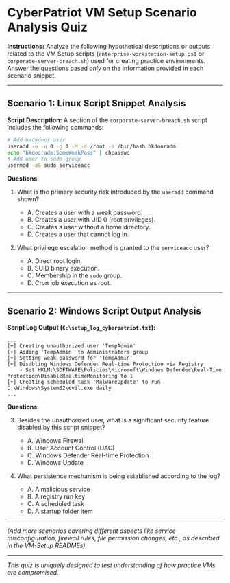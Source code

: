 # CyberPatriot VM Setup Scenario Analysis Quiz

**Instructions:** Analyze the following hypothetical descriptions or outputs related to the VM Setup scripts (`enterprise-workstation-setup.ps1` or `corporate-server-breach.sh`) used for creating practice environments. Answer the questions based *only* on the information provided in each scenario snippet.

---

## Scenario 1: Linux Script Snippet Analysis

**Script Description:** A section of the `corporate-server-breach.sh` script includes the following commands:

```bash
# Add backdoor user
useradd -o -u 0 -g 0 -M -d /root -s /bin/bash bkdooradm
echo "bkdooradm:SomeWeakPass" | chpasswd
# Add user to sudo group
usermod -aG sudo serviceacc
```

**Questions:**

1.  What is the primary security risk introduced by the `useradd` command shown?
    *   A. Creates a user with a weak password.
    *   B. Creates a user with UID 0 (root privileges).
    *   C. Creates a user without a home directory.
    *   D. Creates a user that cannot log in.

2.  What privilege escalation method is granted to the `serviceacc` user?
    *   A. Direct root login.
    *   B. SUID binary execution.
    *   C. Membership in the `sudo` group.
    *   D. Cron job execution as root.

---

## Scenario 2: Windows Script Output Analysis

**Script Log Output (`C:\setup_log_cyberpatriot.txt`):**

```
...
[+] Creating unauthorized user 'TempAdmin'
[+] Adding 'TempAdmin' to Administrators group
[+] Setting weak password for 'TempAdmin'
[+] Disabling Windows Defender Real-time Protection via Registry
    - Set HKLM:\SOFTWARE\Policies\Microsoft\Windows Defender\Real-Time Protection\DisableRealtimeMonitoring to 1
[+] Creating scheduled task 'MalwareUpdate' to run C:\Windows\System32\evil.exe daily
...
```

**Questions:**

3.  Besides the unauthorized user, what is a significant security feature disabled by this script snippet?
    *   A. Windows Firewall
    *   B. User Account Control (UAC)
    *   C. Windows Defender Real-time Protection
    *   D. Windows Update

4.  What persistence mechanism is being established according to the log?
    *   A. A malicious service
    *   B. A registry run key
    *   C. A scheduled task
    *   D. A startup folder item

---

*(Add more scenarios covering different aspects like service misconfiguration, firewall rules, file permission changes, etc., as described in the VM-Setup READMEs)*

---
*This quiz is uniquely designed to test understanding of how practice VMs are compromised.*
